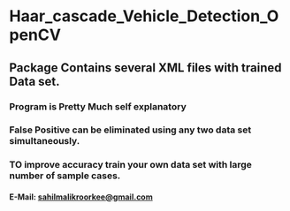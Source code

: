 # Haar_cascade_Vehicle_Detection_OpenCV
## Package Contains several XML files with trained Data set.
### Program is Pretty Much self explanatory
### False Positive can be eliminated using any two data set simultaneously.
### TO improve accuracy train your own data set with large number of sample cases.
#### E-Mail: sahilmalikroorkee@gmail.com
